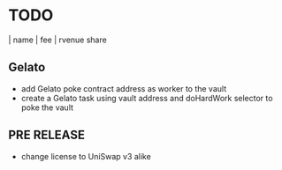 # TODO
| name | fee | rvenue share


## Gelato
- add Gelato poke contract address as worker to the vault
- create a Gelato task using vault address and doHardWork selector to poke the vault

## PRE RELEASE
- change license to UniSwap v3 alike
